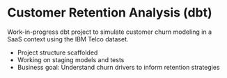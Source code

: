 # Customer Retention Analysis (dbt)

Work-in-progress dbt project to simulate customer churn modeling in a SaaS context using the IBM Telco dataset.

- Project structure scaffolded
- Working on staging models and tests
- Business goal: Understand churn drivers to inform retention strategies
